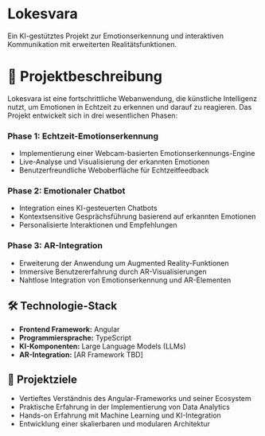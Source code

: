 # Lokesvara

Ein KI-gestütztes Projekt zur Emotionserkennung und interaktiven Kommunikation mit erweiterten Realitätsfunktionen.

# 📝 Projektbeschreibung

Lokesvara ist eine fortschrittliche Webanwendung, die künstliche Intelligenz nutzt, um Emotionen in Echtzeit zu erkennen und darauf zu reagieren. Das Projekt entwickelt sich in drei wesentlichen Phasen:

### Phase 1: Echtzeit-Emotionserkennung
- Implementierung einer Webcam-basierten Emotionserkennungs-Engine
- Live-Analyse und Visualisierung der erkannten Emotionen
- Benutzerfreundliche Weboberfläche für Echtzeitfeedback

### Phase 2: Emotionaler Chatbot
- Integration eines KI-gesteuerten Chatbots
- Kontextsensitive Gesprächsführung basierend auf erkannten Emotionen
- Personalisierte Interaktionen und Empfehlungen

### Phase 3: AR-Integration
- Erweiterung der Anwendung um Augmented Reality-Funktionen
- Immersive Benutzererfahrung durch AR-Visualisierungen
- Nahtlose Integration von Emotionserkennung und AR-Elementen

## 🛠️ Technologie-Stack

- **Frontend Framework:** Angular
- **Programmiersprache:** TypeScript
- **KI-Komponenten:** Large Language Models (LLMs)
- **AR-Integration:** [AR Framework TBD]

## 🎯 Projektziele

- Vertieftes Verständnis des Angular-Frameworks und seiner Ecosystem
- Praktische Erfahrung in der Implementierung von Data Analytics
- Hands-on Erfahrung mit Machine Learning und KI-Integration
- Entwicklung einer skalierbaren und modularen Architektur
